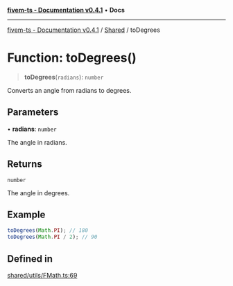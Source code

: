 [**fivem-ts - Documentation v0.4.1**](../../../README.md) • **Docs**

***

[fivem-ts - Documentation v0.4.1](../../../README.md) / [Shared](../README.md) / toDegrees

# Function: toDegrees()

> **toDegrees**(`radians`): `number`

Converts an angle from radians to degrees.

## Parameters

• **radians**: `number`

The angle in radians.

## Returns

`number`

The angle in degrees.

## Example

```ts
toDegrees(Math.PI); // 180
toDegrees(Math.PI / 2); // 90
```

## Defined in

[shared/utils/FMath.ts:69](https://github.com/Purpose-Dev/fivem-ts/blob/main/src/shared/utils/FMath.ts#L69)
